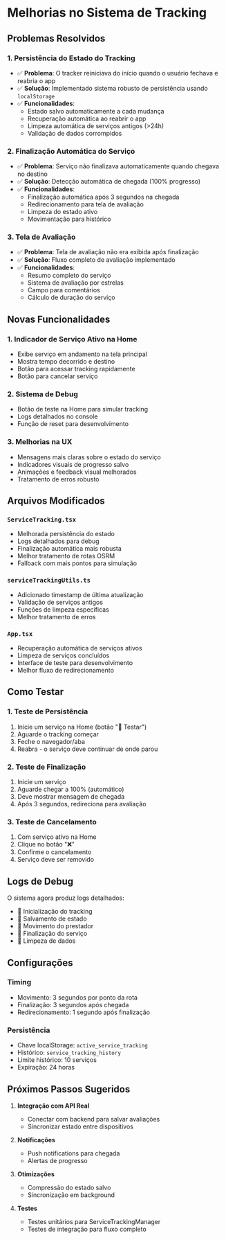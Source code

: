 # Melhorias no Sistema de Tracking

## Problemas Resolvidos

### 1. **Persistência do Estado do Tracking**
- ✅ **Problema**: O tracker reiniciava do início quando o usuário fechava e reabria o app
- ✅ **Solução**: Implementado sistema robusto de persistência usando `localStorage`
- ✅ **Funcionalidades**:
  - Estado salvo automaticamente a cada mudança
  - Recuperação automática ao reabrir o app
  - Limpeza automática de serviços antigos (>24h)
  - Validação de dados corrompidos

### 2. **Finalização Automática do Serviço**
- ✅ **Problema**: Serviço não finalizava automaticamente quando chegava no destino
- ✅ **Solução**: Detecção automática de chegada (100% progresso)
- ✅ **Funcionalidades**:
  - Finalização automática após 3 segundos na chegada
  - Redirecionamento para tela de avaliação
  - Limpeza do estado ativo
  - Movimentação para histórico

### 3. **Tela de Avaliação**
- ✅ **Problema**: Tela de avaliação não era exibida após finalização
- ✅ **Solução**: Fluxo completo de avaliação implementado
- ✅ **Funcionalidades**:
  - Resumo completo do serviço
  - Sistema de avaliação por estrelas
  - Campo para comentários
  - Cálculo de duração do serviço

## Novas Funcionalidades

### 1. **Indicador de Serviço Ativo na Home**
- Exibe serviço em andamento na tela principal
- Mostra tempo decorrido e destino
- Botão para acessar tracking rapidamente
- Botão para cancelar serviço

### 2. **Sistema de Debug**
- Botão de teste na Home para simular tracking
- Logs detalhados no console
- Função de reset para desenvolvimento

### 3. **Melhorias na UX**
- Mensagens mais claras sobre o estado do serviço
- Indicadores visuais de progresso salvo
- Animações e feedback visual melhorados
- Tratamento de erros robusto

## Arquivos Modificados

### `ServiceTracking.tsx`
- Melhorada persistência do estado
- Logs detalhados para debug
- Finalização automática mais robusta
- Melhor tratamento de rotas OSRM
- Fallback com mais pontos para simulação

### `serviceTrackingUtils.ts`
- Adicionado timestamp de última atualização
- Validação de serviços antigos
- Funções de limpeza específicas
- Melhor tratamento de erros

### `App.tsx`
- Recuperação automática de serviços ativos
- Limpeza de serviços concluídos
- Interface de teste para desenvolvimento
- Melhor fluxo de redirecionamento

## Como Testar

### 1. **Teste de Persistência**
1. Inicie um serviço na Home (botão "🚀 Testar")
2. Aguarde o tracking começar
3. Feche o navegador/aba
4. Reabra - o serviço deve continuar de onde parou

### 2. **Teste de Finalização**
1. Inicie um serviço
2. Aguarde chegar a 100% (automático)
3. Deve mostrar mensagem de chegada
4. Após 3 segundos, redireciona para avaliação

### 3. **Teste de Cancelamento**
1. Com serviço ativo na Home
2. Clique no botão "❌" 
3. Confirme o cancelamento
4. Serviço deve ser removido

## Logs de Debug

O sistema agora produz logs detalhados:
- 🔄 Inicialização do tracking
- 💾 Salvamento de estado
- 🚗 Movimento do prestador
- 🎉 Finalização do serviço
- 🧹 Limpeza de dados

## Configurações

### Timing
- Movimento: 3 segundos por ponto da rota
- Finalização: 3 segundos após chegada
- Redirecionamento: 1 segundo após finalização

### Persistência
- Chave localStorage: `active_service_tracking`
- Histórico: `service_tracking_history`
- Limite histórico: 10 serviços
- Expiração: 24 horas

## Próximos Passos Sugeridos

1. **Integração com API Real**
   - Conectar com backend para salvar avaliações
   - Sincronizar estado entre dispositivos

2. **Notificações**
   - Push notifications para chegada
   - Alertas de progresso

3. **Otimizações**
   - Compressão do estado salvo
   - Sincronização em background

4. **Testes**
   - Testes unitários para ServiceTrackingManager
   - Testes de integração para fluxo completo
